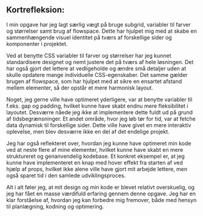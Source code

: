 ## Kortrefleksion:

I min opgave har jeg lagt særlig vægt på bruge subgrid, variabler til farver og størrelser samt brug af flowspace. Dette har hjulpet mig med at skabe en sammenhængende visuel identitet på tværs af forskellige sider og komponenter i projektet.

Ved at benytte CSS variabler til farver og størrelser har jeg kunnet standardisere designet og nemt justere det på tværs af hele løsningen. Det har også gjort det lettere at vedligeholde og ændre små detaljer uden at skulle opdatere mange individuelle CSS-egenskaber. Det samme gælder brugen af flowspace, som har hjulpet med at sikre en ensartet afstand mellem elementer, så der opstår et mere harmonisk layout.

Noget, jeg gerne ville have optimeret yderligere, var at benytte variabler til f.eks. gap og padding, hvilket kunne have skabt endnu mere fleksibilitet i layoutet. Desværre nåede jeg ikke at implementere dette fuldt ud på grund af tidsbegrænsninger. Et andet område, hvor jeg løb tør for tid, var at fetche data dynamisk til forskellige sider. Dette ville have givet en mere interaktiv oplevelse, men blev desværre ikke en del af det endelige projekt.

Jeg har også reflekteret over, hvordan jeg kunne have optimeret min kode ved at neste flere af mine elementer, hvilket kunne have skabt en mere struktureret og genanvendelig kodebase. Et konkret eksempel er, at jeg kunne have implementeret en knap med hover effekt fra starten af ved hjælp af props, hvilket ikke alene ville have gjort mit arbejde lettere, men også sparet tid i den samlede udviklingsproces.

Alt i alt føler jeg, at mit design og min kode er blevet relativt overskuelig, og jeg har fået en masse værdifuld erfaring gennem denne opgave. Jeg har en klar forståelse af, hvordan jeg kan forbedre mig fremover, både med hensyn til planlægning, kodning og optimering.